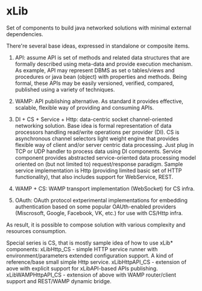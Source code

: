 # xLib
Set of components to build java networked solutions with minimal external dependencies.

There're several base ideas, expressed in standalone or composite items.

1. API: assume API is set of methods and related data structures that are formally described using meta-data and provide execution mechanism. As example, API may represent DBMS as set o tables/views and procedures or java bean (object) with properties and methods. Being formal, these APIs may be easily versioned, verified, compared, published using a variety of techniques.

2. WAMP: API publishing alternative. As standard it provides effective, scalable, flexible way of providing and consuming APIs.

3. DI + CS + Service + Http: data-centric socket channel-oriented networking solution. Base idea is formal representation of data processors handling read/write operations per provider (DI). CS is asynchronous channel selectors light weight engine that provides flexible way of client and/or server centric data processing. Just plug in TCP or UDP handler to process data using DI components. Service component provides abstracted service-oriented data processing model oriented on (but not limited to) request/response paradigm. Sample service implementation is Http (providing limited basic set of HTTP functionality), that also includes support for WebService, REST.

4. WAMP + CS: WAMP transport implementation (WebSocket) for CS infra.

5. OAuth: OAuth protocol extperimental implementations for embedding authentication based on some popular OAUth-enabled providers (Miscrosoft, Google, Facebook, VK, etc.) for use with CS/Http infra.

As result, it is possible to compose solution with various complexity and resources consumption.

Special series is CS, that is mostly sample idea of how to use xLib* components: 
  xLibHttp_CS - simple HTTP service runner with environment/parameters extended configuration support. A kind of reference/base small simple Http service.
  xLibHttpAPI_CS - extension of aove with explicit support for xLibAPI-based APIs publishing.
  xLibWAMPHttpAPI_CS - extension of above with WAMP router/client support and REST/WAMP dynamic bridge.
